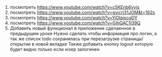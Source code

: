 1. посмотреть https://www.youtube.com/watch?v=c5KEnb6vyjs
2. посмотреть https://www.youtube.com/watch?v=gvicrj31JOM&t=162s
3. посмотреть https://www.youtube.com/watch?v=YiOlaiscqDY
4. посмотреть https://www.youtube.com/watch?v=GihQAC1I39Q
5. Добавить новый функционал в приложение сделаенное в предыдущем уроке
   Нужно сделать чтобы информация про логин, а так же список todo сохранялась при перезагрузке страницы/ открытии в новой вкладке
   Также добавить кнопку logout которую будет видно только если юзер залогинен
